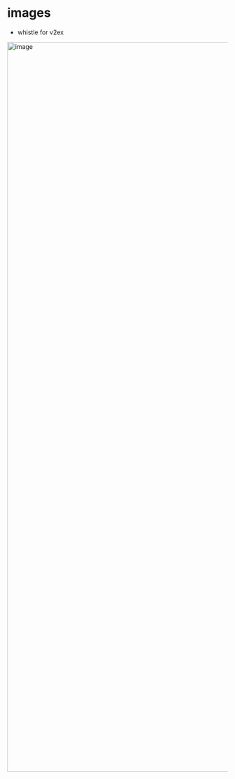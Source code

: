 # images
- whistle for v2ex 
<img width="1670" alt="image" src="https://github.com/user-attachments/assets/74137053-79e8-4f1b-98ef-f9ae0a4ebf36" />

